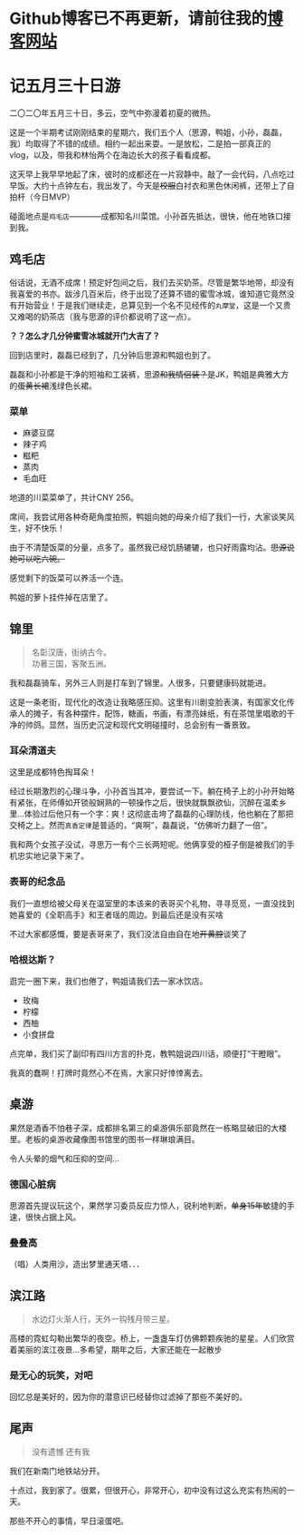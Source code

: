 # Github博客已不再更新，请前往我的[博客网站](https://blog.yungeeker.com)

# 记五月三十日游

二〇二〇年五月三十日，多云，空气中弥漫着初夏的微热。

这是一个半期考试刚刚结束的星期六，我们五个人（思源，鸭姐，小孙，磊磊，我）均取得了不错的成绩。相约一起出来耍。一是放松，二是拍一部真正的vlog，以及，带我和林怡两个在海边长大的孩子看看成都。

这天早上我早早地起了床，彼时的成都还在一片寂静中。敲了一会代码，八点吃过早饭。大约十点钟左右，我出发了，今天是<s>校服</s>白衬衣和黑色休闲裤，还带上了自拍杆（今日MVP）

碰面地点是`鸡毛店`————成都知名川菜馆。小孙首先抵达，很快，他在地铁口接到我。

## 鸡毛店

俗话说，无酒不成席！预定好包间之后，我们去买奶茶。尽管是繁华地带，却没有我喜爱的书亦。跋涉几百米后，终于出现了还算不错的蜜雪冰城，谁知道它竟然没有开始营业！于是我们继续走，总算见到一个名不见经传的`丸摩堂`，这是一个又贵又难喝的奶茶店（我与思源的评价都说明了这一点）。

<b> ？？怎么才几分钟蜜雪冰城就开门大吉了？ </b>

回到店里时，磊磊已经到了，几分钟后思源和鸭姐也到了。

磊磊和小孙都是干净的短袖和工装裤，思源<s>和我情侣装？</s>是JK，鸭姐是典雅大方的<s>蛋黄长裙</s>浅绿色长裙。

### 菜单

* 麻婆豆腐
* 辣子鸡
* 糍粑
* 蒸肉
* 毛血旺

地道的川菜菜单了，共计CNY 256。

席间，我尝试用各种奇葩角度拍照，鸭姐向她的母亲介绍了我们一行，大家谈笑风生，好不快乐！

由于不清楚饭菜的分量，点多了。虽然我已经饥肠辘辘，也只好雨露均沾。<s>思源说她可以吃六碗。</s>

感觉剩下的饭菜可以养活一个连。

鸭姐的萝卜挂件掉在店里了。


## 锦里
> 名彰汉唐，街纳古今。<br>
> 功著三国，客聚五洲。

我和磊磊骑车，另外三人则是打车到了锦里。人很多，只要健康码就能进。

这是一条老街，现代化的改造让我略感压抑。这里有川剧变脸表演，有国家文化传承人的摊子，有各种摆件，配饰，糖画，书画，有漂亮妹纸，有在茶馆里唱歌的干净的帅鸽。显然，当历史沉淀和现代文明碰撞时，总会别有一番景致。

### 耳朵清道夫

这里是成都特色掏耳朵！

经过长期激烈的心理斗争，小孙首当其冲，要尝试一下。躺在椅子上的小孙开始略有紧张，在师傅如开锁般娴熟的一顿操作之后，很快就飘飘欲仙，沉醉在温柔乡里...体验过后他只有一个字：爽！这彻底击垮了磊磊的心理防线，他也躺在了那把交椅之上。然而`真香定律`是普适的，“爽啊”，磊磊说，“仿佛听力翻了一倍”。

我和两个女孩子没试，寻思万一有个三长两短呢。他俩享受的桠子倒是被我们的手机忠实地记录下来了。

### 表哥的纪念品

我们一直想给被父母关在温室里的本该来的表哥买个礼物，寻寻觅觅，一直没找到她喜爱的《全职高手》和王者瑶的周边。到最后还是没有买啥

不过大家都感慨，要是表哥来了，我们没法自由自在地<s>开黄腔</s>谈笑了

### 哈根达斯？

逛完一圈下来，我们也倦了，鸭姐请我们去一家冰饮店。

* 玫梅
* 柠檬
* 西柚
* 小食拼盘

点完单，我们买了副印有四川方言的扑克，教鸭姐说四川话，顺便打“干瞪眼”。

我真的蠢啊！打牌时竟然心不在焉，大家只好悻悻离去。

## 桌游


果然是酒香不怕巷子深，成都排名第三的桌游俱乐部竟然在一栋略显破旧的大楼里。老板的桌游收藏像图书馆里的图书一样琳琅满目。

令人头晕的烟气和压抑的空间...

### 德国心脏病

思源首先提议玩这个，果然学习委员反应力惊人，锐利地判断，<s>单身15年</s>敏捷的手速，很快占据上风。

### 叠叠高

（唱）人类用沙，造出梦里通天塔．．．

## 滨江路
> 水边灯火渐人行，天外一钩残月带三星。

高楼的霓虹勾勒出繁华的夜空。桥上，一盏盏车灯仿佛颗颗疾驰的星星。人们欣赏着美丽的滨江夜景...多希望，期年之后，大家还能在一起散步

### 是无心的玩笑，对吧

回忆总是美好的，因为你的潜意识已经替你过滤掉了那些不美好的。

## 尾声

> 没有遗憾
> 还有我

我们在新南门地铁站分开。

十点过，我到家了。很累，但很开心，非常开心，初中没有过这么充实有热闹的一天。

那些不开心的事情，早日滚蛋吧。
